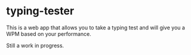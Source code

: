 # typing-tester

This is a web app that allows you to take a typing test and will give you a WPM based on your performance.

Still a work in progress.